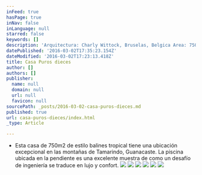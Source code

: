 ```yaml
---
inFeed: true
hasPage: true
inNav: false
inLanguage: null
starred: false
keywords: []
description: 'Arquitectura: Charly Wittock, Bruselas, Belgica Area: 750m2. Ubicación: Tamarindo, Guanacaste'
datePublished: '2016-03-02T17:35:23.154Z'
dateModified: '2016-03-02T17:23:13.418Z'
title: Casa Puros dieces
author: []
authors: []
publisher:
  name: null
  domain: null
  url: null
  favicon: null
sourcePath: _posts/2016-03-02-casa-puros-dieces.md
published: true
url: casa-puros-dieces/index.html
_type: Article

---
```

* Esta casa
de 750m2 de estilo balines tropical tiene una ubicación excepcional
en las montañas de Tamarindo, Guanacaste. La piscina ubicada en la pendiente es
una excelente muestra de como un desafío de ingeniería se traduce en lujo y
confort. ![](https://the-grid-user-content.s3-us-west-2.amazonaws.com/6ec53372-58f8-4c5a-b329-c89c42820310.jpg)
![](https://the-grid-user-content.s3-us-west-2.amazonaws.com/6f7e835d-c631-4fba-a42b-40dff8ae9b15.jpg)
![](https://the-grid-user-content.s3-us-west-2.amazonaws.com/65928903-313c-4886-86b6-12d8da4f3d1e.jpg)
![](https://the-grid-user-content.s3-us-west-2.amazonaws.com/3b63b9e1-d6cb-476d-8186-304ed082e751.jpg)
![](https://the-grid-user-content.s3-us-west-2.amazonaws.com/16d60697-2eb2-4209-bfdb-5a26d9256d13.jpg)
![](https://the-grid-user-content.s3-us-west-2.amazonaws.com/cdb7d418-301d-478e-b2e4-e297308c54ca.jpg)